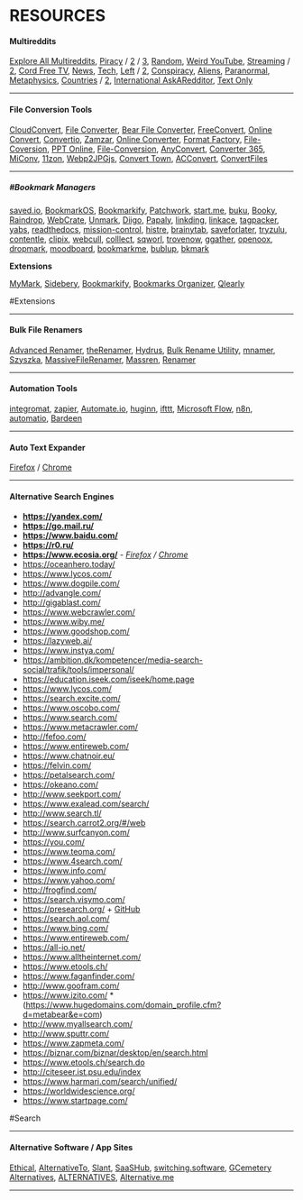 # RESOURCES

#### Multireddits

[Explore All Multireddits](https://www.reddit.com/r/multihub/top/?sort=top&t=all), [Piracy](https://www.reddit.com/user/nbatman/m/piracy/) / [2](https://www.reddit.com/user/rekuloustoad/m/the_piracy_feed/) / [3](https://www.reddit.com/user/nanomuto/m/piracyhub/), [Random](https://www.reddit.com/user/nbatman/m/random/), [Weird YouTube](https://www.reddit.com/user/jarod47/m/wierdpartofyoutube/), [Streaming](https://www.reddit.com/user/nbatman/m/streaming/) / [2](https://www.reddit.com/user/asmailes/m/fullmoviesandtv/), [Cord Free TV](https://www.reddit.com/user/efidol/m/cordfreetv/), [News](https://www.reddit.com/user/nbatman/m/news/), [Tech](https://old.reddit.com/user/goretsky/m/win_itpro/), [Left](https://www.reddit.com/user/nbatman/m/left/) / [2](https://www.reddit.com/user/nbatman/m/left_2/), [Conspiracy](https://www.reddit.com/user/nbatman/m/conspiracy/), [Aliens](https://www.reddit.com/user/nbatman/m/aliens/), [Paranormal](https://www.reddit.com/user/nbatman/m/paranormal/), [Metaphysics](https://www.reddit.com/user/nbatman/m/metaphysics/), [Countries](https://www.reddit.com/user/sneaky5erpent/m/countries/) / [2](https://www.reddit.com/user/sneaky5erpent/m/countries2/), [International AskARedditor](https://www.reddit.com/user/sneaky5erpent/m/ask_people_nationality/), [Text Only](https://www.reddit.com/user/aokaga/m/stories)

---

#### File Conversion Tools

[CloudConvert](https://cloudconvert.com/), [File Converter](https://file-converter.org/), [Bear File Converter](https://www.ofoct.com/), [FreeConvert](https://www.freeconvert.com/), [Online Convert](https://www.online-convert.com/), [Convertio](https://convertio.co/), [Zamzar](https://www.zamzar.com/), [Online Converter](https://www.onlineconverter.com/), [Format Factory](http://www.pcfreetime.com/formatfactory/index.php?language=en), [File-Coversion](https://www.files-conversion.com/), [PPT Online](https://www.aspose.app/), [File-Conversion](https://www.files-conversion.com/), [AnyConvert](https://anyconv.com/), [Converter 365](https://www.converter365.com/), [MiConv](https://miconv.com/), [11zon](https://www.11zon.com/), [Webp2JPGjs](https://webp2jpgjs.com/), [Convert Town](https://convert.town/), [ACConvert](https://www.aconvert.com/), [ConvertFiles](https://www.convertfiles.com/)

---

##### #Bookmark Managers

[saved.io](https://saved.io/), [BookmarkOS](https://bookmarkos.com/), [Bookmarkify](https://bookmarkify.it/), [Patchwork](http://patchworkapp.com/), [start.me](https://start.me/start/int/startpage), [buku](https://github.com/jarun/buku), [Booky](https://booky.io/), [Raindrop](https://raindrop.io/), [WebCrate](https://webcrate.app/), [Unmark](https://unmark.it/), [Diigo](https://diigo.com/), [Papaly](https://papaly.com/), [linkding](https://github.com/sissbruecker/linkding), [linkace](https://www.linkace.org/), [tagpacker](https://tagpacker.com/), [yabs](https://www.yabs.io/), [readthedocs](https://shaarli.readthedocs.io/en/master/), [mission-control](https://mission-control.app/), [histre](https://histre.com/), [brainytab](https://brainytab.com/), [saveforlater](http://saveforlater.com/), [tryzulu](https://tryzulu.com/), [contentle](https://contentle.com/), [clipix](https://www.clipix.com/), [webcull](https://webcull.com/), [colllect](https://colllect.io/), [sqworl](https://sqworl.com/), [trovenow](https://trovenow.com/), [ggather](https://web.ggather.com/), [openoox](https://openoox.com/), [dropmark](https://www.dropmark.com/), [moodboard](https://moodboard-mvp.web.app/), [bookmarkme](https://bookmarkme.io/), [bublup](https://www.bublup.com/), [bkmark](https://bkmark.io/)

**Extensions**

[MyMark](https://www.mymark.me/), [Sidebery](https://addons.mozilla.org/en-US/firefox/addon/sidebery/), [Bookmarkify](https://addons.mozilla.org/en-US/firefox/addon/bookmarkos/), [Bookmarks Organizer](https://github.com/cadeyrn/bookmarks-organizer), [Qlearly](https://qlearly.com/)

#Extensions
* * *

#### Bulk File Renamers

[Advanced Renamer](https://www.advancedrenamer.com/), [theRenamer](http://therenamer.com/), [Hydrus](https://hydrusnetwork.github.io/hydrus/), [Bulk Rename Utility](https://www.bulkrenameutility.co.uk/), [mnamer](https://github.com/jkwill87/mnamer), [Szyszka](https://github.com/qarmin/szyszka), [MassiveFileRenamer](https://github.com/IvanRF/MassiveFileRenamer), [Massren](https://github.com/laurent22/massren), [Renamer](https://github.com/Craftplacer/Renamer)

* * *

#### Automation Tools

[integromat](https://www.integromat.com/), [zapier](https://zapier.com/), [Automate.io](https://automate.io/), [huginn](https://github.com/huginn/huginn), [ifttt](https://ifttt.com/), [Microsoft Flow](https://flow.microsoft.com/), [n8n](https://n8n.io/), [automatio](https://automatio.co/), [Bardeen](https://www.bardeen.ai/)

* * *

#### Auto Text Expander

[Firefox](https://addons.mozilla.org/en-US/firefox/addon/auto-text-expander/) / [Chrome](https://chrome.google.com/webstore/detail/auto-text-expander-for-go/iibninhmiggehlcdolcilmhacighjamp?hl=en)


---


#### Alternative Search Engines

  * **<https://yandex.com/>**
  * **<https://go.mail.ru/>**
  * **<https://www.baidu.com/>**
  * **<https://r0.ru/>**
  * **<https://www.ecosia.org/>** \- _[Firefox](https://addons.mozilla.org/en-US/firefox/addon/ecosia-the-green-search/) / [Chrome](https://chrome.google.com/webstore/detail/ecosia-the-search-engine/eedlgdlajadkbbjoobobefphmfkcchfk)_
  * <https://oceanhero.today/>
  * <https://www.lycos.com/>
  * <https://www.dogpile.com/>
  * <http://advangle.com/>
  * <http://gigablast.com/>
  * <https://www.webcrawler.com/>
  * <https://www.wiby.me/>
  * <https://www.goodshop.com/>
  * <https://lazyweb.ai/>
  * <https://www.instya.com/>
  * <https://ambition.dk/kompetencer/media-search-social/trafik/tools/impersonal/>
  * <https://education.iseek.com/iseek/home.page>
  * <https://www.lycos.com/>
  * <https://search.excite.com/>
  * <https://www.oscobo.com/>
  * <https://www.search.com/>
  * <https://www.metacrawler.com/>
  * <http://fefoo.com/>
  * <https://www.entireweb.com/>
  * <https://www.chatnoir.eu/>
  * <https://felvin.com/>
  * <https://petalsearch.com/>
  * <https://okeano.com/>
  * <http://www.seekport.com/>
  * <https://www.exalead.com/search/>
  * <http://www.search.tl/>
  * <https://search.carrot2.org/#/web>
  * <http://www.surfcanyon.com/>
  * <https://you.com/>
  * <https://www.teoma.com/>
  * <https://www.4search.com/>
  * <https://www.info.com/>
  * <https://www.yahoo.com/>
  * <http://frogfind.com/>
  * <https://search.visymo.com/>
  * <https://presearch.org/> \+ [GitHub](https://github.com/presearchofficial)
  * <https://search.aol.com/>
  * <https://www.bing.com/>
  * <https://www.entireweb.com/>
  * <https://all-io.net/>
  * <https://www.alltheinternet.com/>
  * <https://www.etools.ch/>
  * <https://www.faganfinder.com/>
  * <http://www.goofram.com/>
  * <https://www.izito.com/>
  *(https://www.hugedomains.com/domain_profile.cfm?d=metabear&e=com)
  * <http://www.myallsearch.com/>
  * <http://www.sputtr.com/>
  * <https://www.zapmeta.com/>
  * <https://biznar.com/biznar/desktop/en/search.html>
  * <https://www.etools.ch/search.do>
  * <http://citeseer.ist.psu.edu/index>
  * <https://www.harmari.com/search/unified/>
  * <https://worldwidescience.org/>
  * <https://www.startpage.com/>

#Search

* * *

#### Alternative Software / App Sites

[Ethical](https://ethical.net/resources/), [AlternativeTo](https://alternativeto.net/), [Slant](https://www.slant.co/), [SaaSHub](https://www.saashub.com/), [switching.software](https://switching.software/), [GCemetery Alternatives](https://gcemetery.co/google-alternatives/), [ALTERNATIVES](https://github.com/mayfrost/guides/blob/master/ALTERNATIVES.md), [Alternative.me](https://alternative.me/)

* * *

